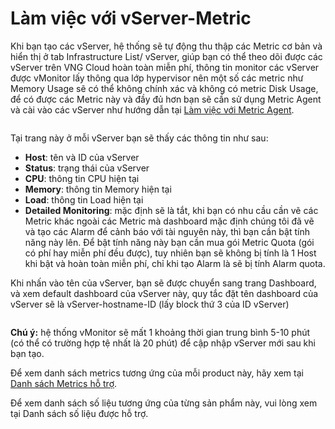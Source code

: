 # Làm việc với vServer-Metric

Khi bạn tạo các vServer, hệ thống sẽ tự động thu thập các Metric cơ bản và hiển thị ở tab Infrastructure List/ vServer, giúp bạn có thể theo dõi được các vServer trên VNG Cloud hoàn toàn miễn phí, thông tin monitor các vServer được vMonitor lấy thông qua lớp hypervisor nên một số các metric như Memory Usage sẽ có thể không chính xác và không có metric Disk Usage, để có được các Metric này và đầy đủ hơn bạn sẽ cần sử dụng Metric Agent và cài vào các vServer như hướng dẫn tại [Làm việc với Metric Agent](../lam-viec-voi-metric-agent/).

<figure><img src="http://docs.vngcloud.vn/download/attachments/59803654/image2022-9-4_10-54-43.png?version=1&#x26;modificationDate=1686542939000&#x26;api=v2" alt=""><figcaption></figcaption></figure>

Tại trang này ở mỗi vServer bạn sẽ thấy các thông tin như sau:

* **Host**: tên và ID của vServer
* **Status**: trạng thái của vServer
* **CPU**: thông tin CPU hiện tại
* **Memory**: thông tin Memory hiện tại
* **Load**: thông tin Load hiện tại
* **Detailed Monitoring**: mặc định sẽ là tắt, khi bạn có nhu cầu cần vẽ các Metric khác ngoài các Metric mà dashboard mặc định chúng tôi đã vẽ và tạo các Alarm để cảnh báo với tài nguyên này, thì bạn cần bật tính năng này lên. Để bật tính năng này bạn cần mua gói Metric Quota (gói có phí hay miễn phí đều được), tuy nhiên bạn sẽ không bị tính là 1 Host khi bật và hoàn toàn miễn phí, chỉ khi tạo Alarm là sẽ bị tính Alarm quota.

&#x20;Khi nhấn vào tên của vServer, bạn sẽ được chuyển sang trang Dashboard, và xem default dashboard của vServer này, quy tắc đặt tên dashboard của vServer sẽ là vServer-hostname-ID (lấy block thứ 3 của ID vServer)

<figure><img src="http://docs.vngcloud.vn/download/attachments/59803654/image2022-9-4_10-58-18.png?version=1&#x26;modificationDate=1686542940000&#x26;api=v2" alt=""><figcaption></figcaption></figure>

**Chú ý:** hệ thống vMonitor sẽ mất 1 khoảng thời gian trung bình 5-10 phút (có thể có trường hợp tệ nhất là 20 phút) để cập nhập vServer mới sau khi bạn tạo.

Để xem danh sách metrics tương ứng của mỗi product này, hãy xem tại [Danh sách Metrics hỗ trợ](../danh-sach-metrics-ho-tro/).

Để xem danh sách số liệu tương ứng của từng sản phẩm này, vui lòng xem tại Danh sách số liệu được hỗ trợ.
